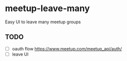 # meetup-leave-many
Easy UI to leave many meetup groups

## TODO

- [ ] oauth flow https://www.meetup.com/meetup_api/auth/
- [ ] leave UI
